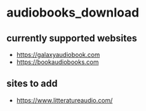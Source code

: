 # audiobooks_download

## currently supported websites
 - https://galaxyaudiobook.com
 - https://bookaudiobooks.com

## sites to add
- https://www.litteratureaudio.com/

